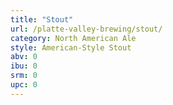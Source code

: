 ```yaml
---
title: "Stout"
url: /platte-valley-brewing/stout/
category: North American Ale
style: American-Style Stout
abv: 0
ibu: 0
srm: 0
upc: 0
---
```


